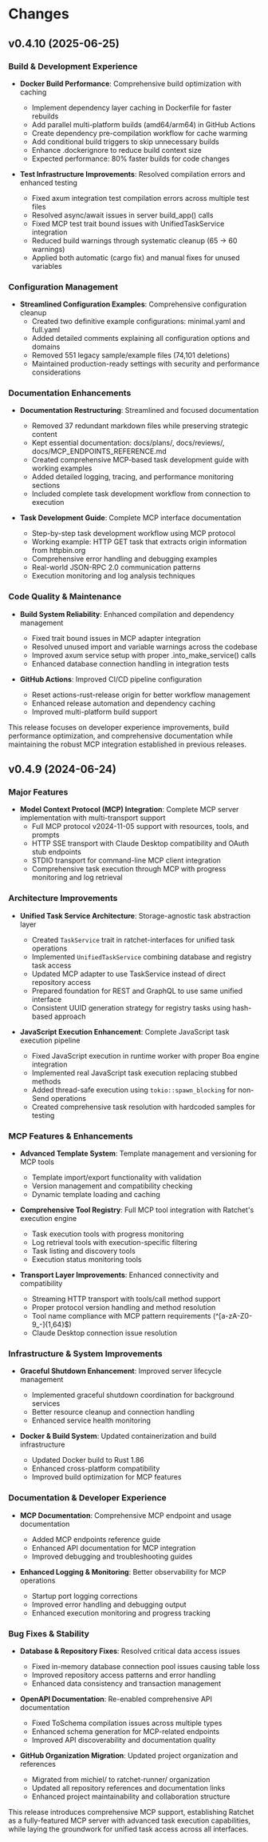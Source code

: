 # Changes

## v0.4.10 (2025-06-25)

### Build & Development Experience
- **Docker Build Performance**: Comprehensive build optimization with caching
  - Implement dependency layer caching in Dockerfile for faster rebuilds
  - Add parallel multi-platform builds (amd64/arm64) in GitHub Actions
  - Create dependency pre-compilation workflow for cache warming
  - Add conditional build triggers to skip unnecessary builds
  - Enhance .dockerignore to reduce build context size
  - Expected performance: 80% faster builds for code changes

- **Test Infrastructure Improvements**: Resolved compilation errors and enhanced testing
  - Fixed axum integration test compilation errors across multiple test files
  - Resolved async/await issues in server build_app() calls
  - Fixed MCP test trait bound issues with UnifiedTaskService integration
  - Reduced build warnings through systematic cleanup (65 → 60 warnings)
  - Applied both automatic (cargo fix) and manual fixes for unused variables

### Configuration Management
- **Streamlined Configuration Examples**: Comprehensive configuration cleanup
  - Created two definitive example configurations: minimal.yaml and full.yaml
  - Added detailed comments explaining all configuration options and domains
  - Removed 551 legacy sample/example files (74,101 deletions) 
  - Maintained production-ready settings with security and performance considerations

### Documentation Enhancements
- **Documentation Restructuring**: Streamlined and focused documentation
  - Removed 37 redundant markdown files while preserving strategic content
  - Kept essential documentation: docs/plans/, docs/reviews/, docs/MCP_ENDPOINTS_REFERENCE.md
  - Created comprehensive MCP-based task development guide with working examples
  - Added detailed logging, tracing, and performance monitoring sections
  - Included complete task development workflow from connection to execution

- **Task Development Guide**: Complete MCP interface documentation
  - Step-by-step task development workflow using MCP protocol
  - Working example: HTTP GET task that extracts origin information from httpbin.org
  - Comprehensive error handling and debugging examples
  - Real-world JSON-RPC 2.0 communication patterns
  - Execution monitoring and log analysis techniques

### Code Quality & Maintenance
- **Build System Reliability**: Enhanced compilation and dependency management
  - Fixed trait bound issues in MCP adapter integration
  - Resolved unused import and variable warnings across the codebase
  - Improved axum service setup with proper .into_make_service() calls
  - Enhanced database connection handling in integration tests

- **GitHub Actions**: Improved CI/CD pipeline configuration
  - Reset actions-rust-release origin for better workflow management
  - Enhanced release automation and dependency caching
  - Improved multi-platform build support

This release focuses on developer experience improvements, build performance optimization, and comprehensive documentation while maintaining the robust MCP integration established in previous releases.

## v0.4.9 (2024-06-24)

### Major Features
- **Model Context Protocol (MCP) Integration**: Complete MCP server implementation with multi-transport support
  - Full MCP protocol v2024-11-05 support with resources, tools, and prompts
  - HTTP SSE transport with Claude Desktop compatibility and OAuth stub endpoints
  - STDIO transport for command-line MCP client integration
  - Comprehensive task execution through MCP with progress monitoring and log retrieval

### Architecture Improvements
- **Unified Task Service Architecture**: Storage-agnostic task abstraction layer
  - Created `TaskService` trait in ratchet-interfaces for unified task operations
  - Implemented `UnifiedTaskService` combining database and registry task access
  - Updated MCP adapter to use TaskService instead of direct repository access
  - Prepared foundation for REST and GraphQL to use same unified interface
  - Consistent UUID generation strategy for registry tasks using hash-based approach

- **JavaScript Execution Enhancement**: Complete JavaScript task execution pipeline
  - Fixed JavaScript execution in runtime worker with proper Boa engine integration
  - Implemented real JavaScript task execution replacing stubbed methods
  - Added thread-safe execution using `tokio::spawn_blocking` for non-Send operations
  - Created comprehensive task resolution with hardcoded samples for testing

### MCP Features & Enhancements
- **Advanced Template System**: Template management and versioning for MCP tools
  - Template import/export functionality with validation
  - Version management and compatibility checking
  - Dynamic template loading and caching

- **Comprehensive Tool Registry**: Full MCP tool integration with Ratchet's execution engine
  - Task execution tools with progress monitoring
  - Log retrieval tools with execution-specific filtering
  - Task listing and discovery tools
  - Execution status monitoring tools

- **Transport Layer Improvements**: Enhanced connectivity and compatibility
  - Streaming HTTP transport with tools/call method support
  - Proper protocol version handling and method resolution
  - Tool name compliance with MCP pattern requirements (^[a-zA-Z0-9_-]{1,64}$)
  - Claude Desktop connection issue resolution

### Infrastructure & System Improvements
- **Graceful Shutdown Enhancement**: Improved server lifecycle management
  - Implemented graceful shutdown coordination for background services
  - Better resource cleanup and connection handling
  - Enhanced service health monitoring

- **Docker & Build System**: Updated containerization and build infrastructure
  - Updated Docker build to Rust 1.86
  - Enhanced cross-platform compatibility
  - Improved build optimization for MCP features

### Documentation & Developer Experience
- **MCP Documentation**: Comprehensive MCP endpoint and usage documentation
  - Added MCP endpoints reference guide
  - Enhanced API documentation for MCP integration
  - Improved debugging and troubleshooting guides

- **Enhanced Logging & Monitoring**: Better observability for MCP operations
  - Startup port logging corrections
  - Improved error handling and debugging output
  - Enhanced execution monitoring and progress tracking

### Bug Fixes & Stability
- **Database & Repository Fixes**: Resolved critical data access issues
  - Fixed in-memory database connection pool issues causing table loss
  - Improved repository access patterns and error handling
  - Enhanced data consistency and transaction management

- **OpenAPI Documentation**: Re-enabled comprehensive API documentation
  - Fixed ToSchema compilation issues across multiple types
  - Enhanced schema generation for MCP-related endpoints
  - Improved API discoverability and documentation quality

- **GitHub Organization Migration**: Updated project organization and references
  - Migrated from michiel/ to ratchet-runner/ organization
  - Updated all repository references and documentation links
  - Enhanced project maintainability and collaboration structure

This release introduces comprehensive MCP support, establishing Ratchet as a fully-featured MCP server with advanced task execution capabilities, while laying the groundwork for unified task access across all interfaces.

